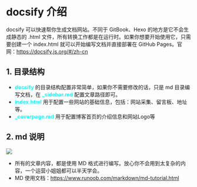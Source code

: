 # docsify 介绍

docsify 可以快速帮你生成文档网站。不同于 GitBook、Hexo 的地方是它不会生成静态的 .html 文件，所有转换工作都是在运行时。如果你想要开始使用它，只需要创建一个 index.html 就可以开始编写文档并直接部署在 GitHub Pages。官网：https://docsify.js.org/#/zh-cn

## 1. 目录结构

- <font color="cyan">**docsify**</font> 的目录结构配置非常简单，如果你不需要修改的话，只是 md 目录编写文档，在 <font color="cyan">**_sidebar.md**</font> 配置文章路径即可。
- <font color="cyan">**index.html**</font> 用于配置一些网站的基础信息，包括：网站采集、留言板、地址等。
- <font color="cyan">**_coverpage.md**</font> 用于配置博客首页的介绍信息和网站Logo等

## 2. md 说明

![](https://jax_zou.gitee.io/assets/img/bolg/md.jpg)

- 所有的文章内容，都是使用 MD 格式进行编写。放心你不会用到太复杂的内容，一个运营小姐姐都可以半天学会。
- MD 使用文档：https://www.runoob.com/markdown/md-tutorial.html
